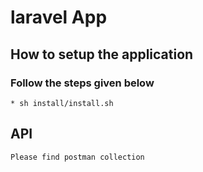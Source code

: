 # laravel App
  

## How to setup the application
  ### Follow the steps given below
    * sh install/install.sh

## API 

	Please find postman collection 
